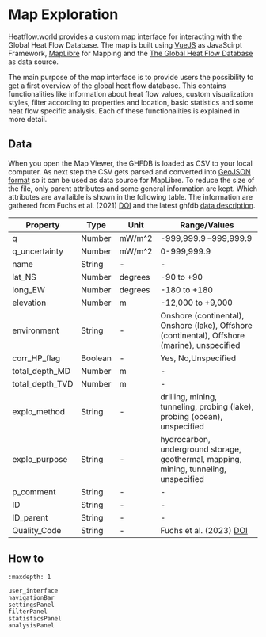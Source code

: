 # Map Exploration

Heatflow.world provides a custom map interface for interacting with the Global Heat Flow Database. The map is built using [VueJS](https://vuejs.org/) as JavaScirpt Framework, [MapLibre](https://maplibre.org/) for Mapping and the [The Global Heat Flow Database](https://dataservices.gfz-potsdam.de/panmetaworks/showshort.php?id=e6755429-fbbf-11ee-967a-4ffbfe06208e) as data source.

The main purpose of the map interface is to provide users the possibility to get a first overview of the global heat flow database. This contains functionalities like information about heat flow values, custom visualization styles, filter according to properties and location, basic statistics and some heat flow specific analysis. Each of these functionalities is explained in more detail.

## Data

When you open the Map Viewer, the GHFDB is loaded as CSV to your local computer. As next step the CSV gets parsed and converted into [GeoJSON format](https://geojson.org/) so it can be used as data source for MapLibre. To reduce the size of the file, only parent attributes and some general information are kept. Which attributes are availaible is shown in the following table. The information are gathered from Fuchs et al. (2021) [DOI](https://doi.org/10.31214/ijthfa.v4i1.62) and the latest ghfdb [data description](https://dataservices.gfz-potsdam.de/panmetaworks/showshort.php?id=e6755429-fbbf-11ee-967a-4ffbfe06208e).

| Property        | Type    | Unit    | Range/Values                                                                                  |
| --------------- | ------- | ------- | --------------------------------------------------------------------------------------------- |
| q               | Number  | mW/m^2  | -999,999.9 –999,999.9                                                                         |
| q_uncertainty   | Number  | mW/m^2  | 0-999,999.9                                                                                   |
| name            | String  | -       | -                                                                                             |
| lat_NS          | Number  | degrees | -90 to +90                                                                                    |
| long_EW         | Number  | degrees | -180 to +180                                                                                  |
| elevation       | Number  | m       | -12,000 to +9,000                                                                             |
| environment     | String  | -       | Onshore (continental), Onshore (lake), Offshore (continental), Offshore (marine), unspecified |
| corr_HP_flag    | Boolean | -       | Yes, No,Unspecified                                                                           |
| total_depth_MD  | Number  | m       | -                                                                                             |
| total_depth_TVD | Number  | m       | -                                                                                             |
| explo_method    | String  | -       | drilling, mining, tunneling, probing (lake), probing (ocean), unspecified                     |
| explo_purpose   | String  | -       | hydrocarbon, underground storage, geothermal, mapping, mining, tunneling, unspecified         |
| p_comment       | String  | -       | -                                                                                             |
| ID              | String  | -       | -                                                                                             |
| ID_parent       | String  | -       | -                                                                                             |
| Quality_Code    | String  | -       | Fuchs et al. (2023) [DOI](https://doi.org/10.1016/j.tecto.2023.229976)                        |

## How to

```{toctree}
:maxdepth: 1

user_interface
navigationBar
settingsPanel
filterPanel
statisticsPanel
analysisPanel
```